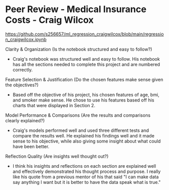 # Peer Review - Medical Insurance Costs - Craig Wilcox

https://github.com/s256657/ml_regression_craigwilcox/blob/main/regression_craigwilcox.ipynb 

Clarity & Organization (Is the notebook structured and easy to follow?)
- Craig's notebook was structured well and easy to follow. His notebook has all the sections needed to complete this project and are numbered correctly. 

Feature Selection & Justification (Do the chosen features make sense given the objectives?)
- Based off the objective of his project, his chosen features of age, bmi, and smoker make sense. He chose to use his features based off his charts that were displayed in Section 2. 

Model Performance & Comparisons (Are the results and comparisons clearly explained?)
- Craig's models performed well and used three different tests and compare the results well. He explained his findings well and it made sense to his objective, while also giving some insight about what could have been better. 

Reflection Quality (Are insights well thought out?)
- I think his insights and reflections on each section are explained well and effectively demonstrated his thought process and purpose. I really like his quote from a previous mentor of his that said "I can make data say anything I want but it is better to have the data speak what is true."